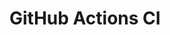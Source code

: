 # GitHub Actions CI
















































































































































































































































































































































































































































































































































































































































































































































































































































































































































































































































































































































































































































































































































































































































































































































































































































































































































































































































































































































































































































































































































































































































































































































































































































































































































































































































































































































































































































































































































































































































































































































































































































